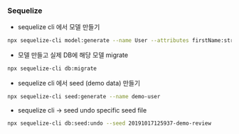 ### Sequelize
- sequelize cli 에서 모델 만들기
```bash
npx sequelize-cli model:generate --name User --attributes firstName:string,lastName:string,email:string
```
- 모델 만들고 실제 DB에 해당 모델 migrate
```bash
npx sequelize-cli db:migrate
```

- sequelize cli 에서 seed (demo data) 만들기
```bash
npx sequelize-cli seed:generate --name demo-user
```

- sequelize cli -> seed undo specific seed file
```bash
npx sequelize-cli db:seed:undo --seed 20191017125937-demo-review
```